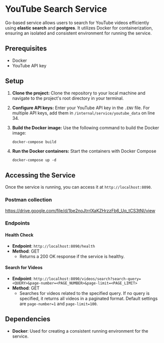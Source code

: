 # YouTube Search Service

Go-based service allows users to search for YouTube videos efficiently using **elastic search** and **postgres**. It utilizes Docker for containerization, ensuring an isolated and consistent environment for running the service.

## Prerequisites

- Docker
- YouTube API key

## Setup

1. **Clone the project:** Clone the repository to your local machine and navigate to the project's root directory in your terminal.

2. **Configure API keys:** Enter your YouTube API key in the `.ENV` file. For multiple API keys, add them in `/internal/service/youtube_data` on line 34.

3. **Build the Docker image:** Use the following command to build the Docker image:
   ```bash
   docker-compose build
4. **Run the Docker containers:**
   Start the containers with Docker Compose
    ```
   docker-compose up -d
   ```
## Accessing the Service

Once the service is running, you can access it at `http://localhost:8090`.

### Postman collection
https://drive.google.com/file/d/1be2noJtrrlXaKZHrzzFb6_Uq_tCS3tNI/view

### Endpoints

#### Health Check
- **Endpoint**: `http://localhost:8090/health`
- **Method**: GET
    - Returns a 200 OK response if the service is healthy.

#### Search for Videos
- **Endpoint**: `http://localhost:8090/videos/search?search-query=<QUERY>&page-number=<PAGE_NUMBER>&page-limit=<PAGE_LIMIT>`
- **Method**: GET
    - Searches for videos related to the specified query. If no query is specified, it returns all videos in a paginated format. Default settings are `page-number=1` and `page-limit=100`.

## Dependencies
- **Docker**: Used for creating a consistent running environment for the service.


